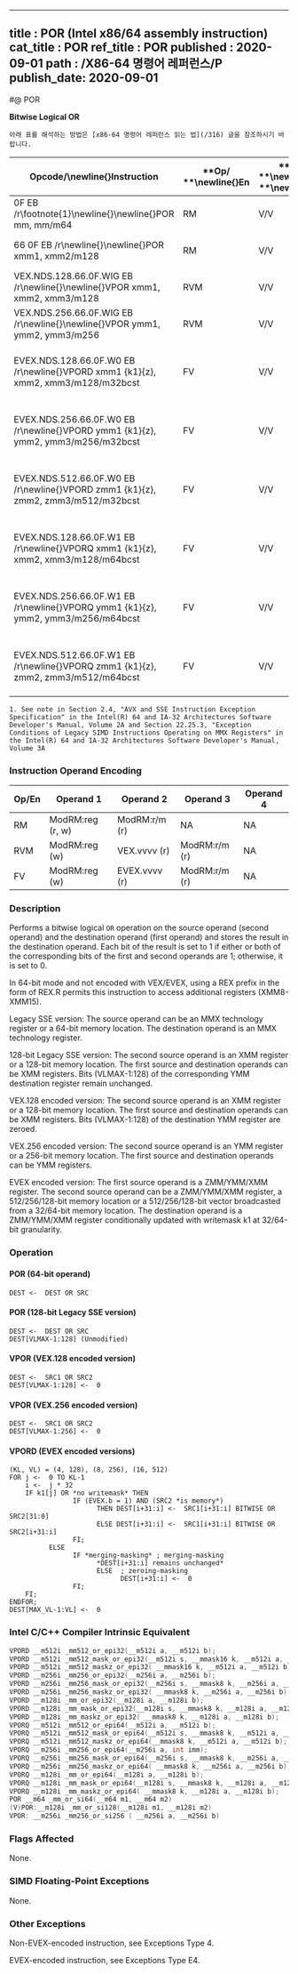 ----------------------------
title : POR (Intel x86/64 assembly instruction)
cat_title : POR
ref_title : POR
published : 2020-09-01
path : /X86-64 명령어 레퍼런스/P
publish_date: 2020-09-01
----------------------------


#@ POR

**Bitwise Logical OR**

```lec-info
아래 표를 해석하는 방법은 [x86-64 명령어 레퍼런스 읽는 법](/316) 글을 참조하시기 바랍니다.
```

|**Opcode/**\newline{}**Instruction**|**Op/ **\newline{}**En**|**64/32 bit **\newline{}**Mode **\newline{}**Support**|**CPUID **\newline{}**Feature **\newline{}**Flag**|**Description**|
|------------------------------------|------------------------|------------------------------------------------------|--------------------------------------------------|---------------|
|0F EB /r\footnote{1}\newline{}\newline{}POR mm, mm/m64|RM|V/V |MMX|Bitwise OR of mm/m64 and mm.|
|66 0F EB /r\newline{}\newline{}POR xmm1, xmm2/m128|RM|V/V|SSE2|Bitwise OR of xmm2/m128 and xmm1.|
|VEX.NDS.128.66.0F.WIG EB /r\newline{}\newline{}VPOR xmm1, xmm2, xmm3/m128|RVM|V/V|AVX|Bitwise OR of xmm2/m128 and xmm3.|
|VEX.NDS.256.66.0F.WIG EB /r\newline{}\newline{}VPOR ymm1, ymm2, ymm3/m256|RVM|V/V|AVX2|Bitwise OR of ymm2/m256 and ymm3.|
|EVEX.NDS.128.66.0F.W0 EB /r\newline{}VPORD xmm1 {k1}{z}, xmm2, xmm3/m128/m32bcst |FV|V/V|AVX512VL\newline{}AVX512F|Bitwise OR of packed doubleword integers in xmm2 and xmm3/m128/m32bcst using writemask k1. |
|EVEX.NDS.256.66.0F.W0 EB /r\newline{}VPORD ymm1 {k1}{z}, ymm2, ymm3/m256/m32bcst |FV|V/V|AVX512VL\newline{}AVX512F|Bitwise OR of packed doubleword integers in ymm2 and ymm3/m256/m32bcst using writemask k1. |
|EVEX.NDS.512.66.0F.W0 EB /r\newline{}VPORD zmm1 {k1}{z}, zmm2, zmm3/m512/m32bcst |FV|V/V|AVX512F|Bitwise OR of packed doubleword integers in zmm2 and zmm3/m512/m32bcst using writemask k1. |
|EVEX.NDS.128.66.0F.W1 EB /r\newline{}VPORQ xmm1 {k1}{z}, xmm2, xmm3/m128/m64bcst|FV|V/V|AVX512VL\newline{}AVX512F|Bitwise OR of packed quadword integers in xmm2 and xmm3/m128/m64bcst using writemask k1. |
|EVEX.NDS.256.66.0F.W1 EB /r\newline{}VPORQ ymm1 {k1}{z}, ymm2, ymm3/m256/m64bcst|FV|V/V|AVX512VL\newline{}AVX512F|Bitwise OR of packed quadword integers in ymm2 and ymm3/m256/m64bcst using writemask k1. |
|EVEX.NDS.512.66.0F.W1 EB /r\newline{}VPORQ zmm1 {k1}{z}, zmm2, zmm3/m512/m64bcst|FV|V/V|AVX512F|Bitwise OR of packed quadword integers in zmm2 and zmm3/m512/m64bcst using writemask k1. |

```note
1. See note in Section 2.4, "AVX and SSE Instruction Exception Specification" in the Intel(R) 64 and IA-32 Architectures Software Developer's Manual, Volume 2A and Section 22.25.3, "Exception Conditions of Legacy SIMD Instructions Operating on MMX Registers" in the Intel(R) 64 and IA-32 Architectures Software Developer's Manual, Volume 3A
```
### Instruction Operand Encoding


|Op/En|Operand 1|Operand 2|Operand 3|Operand 4|
|-----|---------|---------|---------|---------|
|RM|ModRM:reg (r, w)|ModRM:r/m (r)|NA|NA|
|RVM|ModRM:reg (w)|VEX.vvvv (r)|ModRM:r/m (r)|NA|
|FV|ModRM:reg (w)|EVEX.vvvv (r)|ModRM:r/m (r)|NA|
### Description


Performs a bitwise logical `OR` operation on the source operand (second operand) and the destination operand (first operand) and stores the result in the destination operand. Each bit of the result is set to 1 if either or both of the corresponding bits of the first and second operands are 1; otherwise, it is set to 0.

In 64-bit mode and not encoded with VEX/EVEX, using a REX prefix in the form of REX.R permits this instruction to access additional registers (XMM8-XMM15).



Legacy SSE version: The source operand can be an MMX technology register or a 64-bit memory location. The destination operand is an MMX technology register.

128-bit Legacy SSE version: The second source operand is an XMM register or a 128-bit memory location. The first source and destination operands can be XMM registers. Bits (VLMAX-1:128) of the corresponding YMM destination register remain unchanged.

VEX.128 encoded version: The second source operand is an XMM register or a 128-bit memory location. The first source and destination operands can be XMM registers. Bits (VLMAX-1:128) of the destination YMM register are zeroed. 

VEX.256 encoded version: The second source operand is an YMM register or a 256-bit memory location. The first source and destination operands can be YMM registers.

EVEX encoded version: The first source operand is a ZMM/YMM/XMM register. The second source operand can be a ZMM/YMM/XMM register, a 512/256/128-bit memory location or a 512/256/128-bit vector broadcasted from a 32/64-bit memory location. The destination operand is a ZMM/YMM/XMM register conditionally updated with writemask k1 at 32/64-bit granularity.


### Operation
#### POR (64-bit operand)
```info-verb
DEST <-  DEST OR SRC
```
#### POR (128-bit Legacy SSE version)
```info-verb
DEST <-  DEST OR SRC
DEST[VLMAX-1:128] (Unmodified)
```
#### VPOR (VEX.128 encoded version)
```info-verb
DEST <-  SRC1 OR SRC2
DEST[VLMAX-1:128] <-  0
```
#### VPOR (VEX.256 encoded version)
```info-verb
DEST <-  SRC1 OR SRC2
DEST[VLMAX-1:256] <-  0
```
#### VPORD (EVEX encoded versions) 
```info-verb
(KL, VL) = (4, 128), (8, 256), (16, 512)
FOR j <-  0 TO KL-1
    i <-  j * 32
    IF k1[j] OR *no writemask* THEN
                IF (EVEX.b = 1) AND (SRC2 *is memory*)
                      THEN DEST[i+31:i] <-  SRC1[i+31:i] BITWISE OR SRC2[31:0]
                      ELSE DEST[i+31:i] <-  SRC1[i+31:i] BITWISE OR SRC2[i+31:i]
                FI;
          ELSE 
                IF *merging-masking* ; merging-masking
                      *DEST[i+31:i] remains unchanged*
                      ELSE  ; zeroing-masking
                            DEST[i+31:i] <-  0
                FI;
    FI;
ENDFOR;
DEST[MAX_VL-1:VL] <-  0
```

### Intel C/C++ Compiler Intrinsic Equivalent

```cpp
VPORD __m512i _mm512_or_epi32(__m512i a, __m512i b);
VPORD __m512i _mm512_mask_or_epi32(__m512i s, __mmask16 k, __m512i a, __m512i b);
VPORD __m512i _mm512_maskz_or_epi32( __mmask16 k, __m512i a, __m512i b);
VPORD __m256i _mm256_or_epi32(__m256i a, __m256i b);
VPORD __m256i _mm256_mask_or_epi32(__m256i s, __mmask8 k, __m256i a, __m256i b,);
VPORD __m256i _mm256_maskz_or_epi32( __mmask8 k, __m256i a, __m256i b);
VPORD __m128i _mm_or_epi32(__m128i a, __m128i b);
VPORD __m128i _mm_mask_or_epi32(__m128i s, __mmask8 k, __m128i a, __m128i b);
VPORD __m128i _mm_maskz_or_epi32( __mmask8 k, __m128i a, __m128i b);
VPORQ __m512i _mm512_or_epi64(__m512i a, __m512i b);
VPORQ __m512i _mm512_mask_or_epi64(__m512i s, __mmask8 k, __m512i a, __m512i b);
VPORQ __m512i _mm512_maskz_or_epi64(__mmask8 k, __m512i a, __m512i b);
VPORQ __m256i _mm256_or_epi64(__m256i a, int imm);
VPORQ __m256i _mm256_mask_or_epi64(__m256i s, __mmask8 k, __m256i a, __m256i b);
VPORQ __m256i _mm256_maskz_or_epi64( __mmask8 k, __m256i a, __m256i b);
VPORQ __m128i _mm_or_epi64(__m128i a, __m128i b);
VPORQ __m128i _mm_mask_or_epi64(__m128i s, __mmask8 k, __m128i a, __m128i b);
VPORQ __m128i _mm_maskz_or_epi64( __mmask8 k, __m128i a, __m128i b);
POR __m64 _mm_or_si64(__m64 m1, __m64 m2)
(V)POR:__m128i _mm_or_si128(__m128i m1, __m128i m2)
VPOR: __m256i _mm256_or_si256 ( __m256i a, __m256i b)
```
### Flags Affected


None.

### SIMD Floating-Point Exceptions


None.

### Other Exceptions


Non-EVEX-encoded instruction, see Exceptions Type 4.

EVEX-encoded instruction, see Exceptions Type E4.

